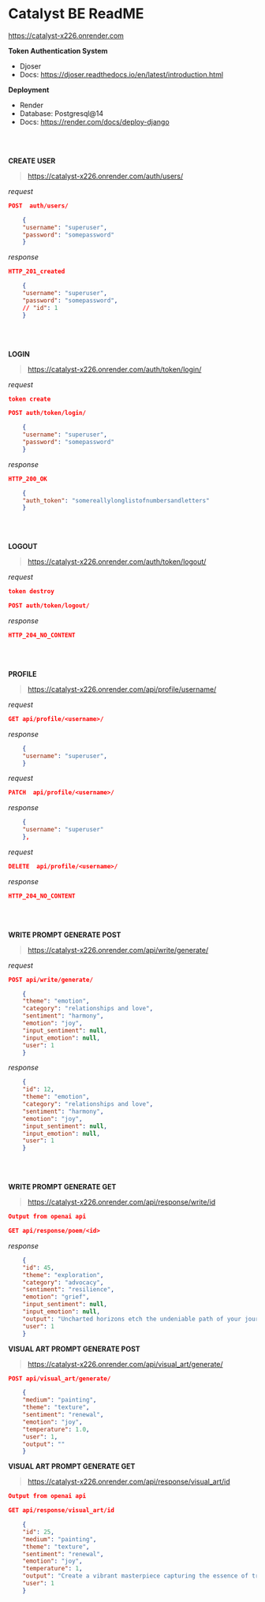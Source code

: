 # Catalyst BE ReadME 


https://catalyst-x226.onrender.com


**Token Authentication System**
* Djoser
* Docs: https://djoser.readthedocs.io/en/latest/introduction.html
  
**Deployment**
* Render
* Database: Postgresql@14
* Docs: https://render.com/docs/deploy-django
</br>
</br>


**CREATE USER**
> https://catalyst-x226.onrender.com/auth/users/

*request*
```json
POST  auth/users/
```
```json
    {
    "username": "superuser",
    "password": "somepassword"
    }
```

*response*
```json
HTTP_201_created
```
```json
    {
    "username": "superuser",
    "password": "somepassword",
    // "id": 1
    }
```
</br>
</br>

**LOGIN**
> https://catalyst-x226.onrender.com/auth/token/login/

*request*
```json
token create
```
```json
POST auth/token/login/
```
```json
    {
    "username": "superuser",
    "password": "somepassword"
    }
```

*response*
```json
HTTP_200_OK
```
```json
    {
    "auth_token": "somereallylonglistofnumbersandletters"
    }
```
</br>
</br>


**LOGOUT**
> https://catalyst-x226.onrender.com/auth/token/logout/

*request*
```json
token destroy
```
```json
POST auth/token/logout/
```

*response*
```json
HTTP_204_NO_CONTENT
```

</br>
</br>

**PROFILE**
> https://catalyst-x226.onrender.com/api/profile/username/

*request*
```json
GET api/profile/<username>/
```

*response*
```json
    {
    "username": "superuser",
    }
```
*request*
```json
PATCH  api/profile/<username>/
```

*response*
```json
    {
    "username": "superuser"
    },
```

*request*
```json
DELETE  api/profile/<username>/
```

*response*
```json
HTTP_204_NO_CONTENT
```

</br>
</br>

**WRITE PROMPT GENERATE POST**
> https://catalyst-x226.onrender.com/api/write/generate/

*request*
```json
POST api/write/generate/
```
```json
    {
	"theme": "emotion",
	"category": "relationships and love",
	"sentiment": "harmony",
	"emotion": "joy",
	"input_sentiment": null,
	"input_emotion": null,
	"user": 1
    }
```
*response*
```json
    {
	"id": 12,
	"theme": "emotion",
	"category": "relationships and love",
	"sentiment": "harmony",
	"emotion": "joy",
	"input_sentiment": null,
	"input_emotion": null,
	"user": 1
    }
```
</br>
</br>

**WRITE PROMPT GENERATE GET**
> https://catalyst-x226.onrender.com/api/response/write/id
```json
Output from openai api
```

```json
GET api/response/poem/<id>
```
*response*
```json
    {
	"id": 45,
	"theme": "exploration",
	"category": "advocacy",
	"sentiment": "resilience",
	"emotion": "grief",
	"input_sentiment": null,
	"input_emotion": null,
	"output": "Uncharted horizons etch the undeniable path of your journey, as you champion for voices and navigate turmoil of crossed skies; poetry unfolds within your steadfast pilgrimage of sorrow and renewal.",
	"user": 1
    }
```
**VISUAL ART PROMPT GENERATE POST**
> https://catalyst-x226.onrender.com/api/visual_art/generate/
```json
POST api/visual_art/generate/
```
```json
    {
	"medium": "painting",
	"theme": "texture",
	"sentiment": "renewal",
	"emotion": "joy",
	"temperature": 1.0,
	"user": 1, 
	"output": ""
    }
```



**VISUAL ART PROMPT GENERATE GET**
> https://catalyst-x226.onrender.com/api/response/visual_art/id
```json
Output from openai api
```

```json
GET api/response/visual_art/id
```
```json
    {
	"id": 25,
	"medium": "painting",
	"theme": "texture",
	"sentiment": "renewal",
	"emotion": "joy",
	"temperature": 1,
	"output": "Create a vibrant masterpiece capturing the essence of transformation and delight, where layered brushstrokes evoke both tactile and emotional sensations.",
	"user": 1
    }
```